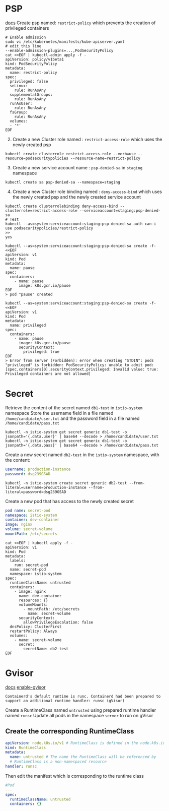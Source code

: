 # PSP

[docs](https://kubernetes.io/docs/concepts/policy/pod-security-policy/#create-a-policy-and-a-pod)
Create psp named: `restrict-policy` which prevents the creation of privileged containers

```shell
# Enable admission
sudo vi /etc/kubernetes/manifests/kube-apiserver.yaml
# edit this line
--enable-admission-plugins=...,PodSecurityPolicy
cat <<EOF | kubectl-admin apply -f -
apiVersion: policy/v1beta1
kind: PodSecurityPolicy
metadata:
  name: restrict-policy
spec:
  privileged: false
  seLinux:
    rule: RunAsAny
  supplementalGroups:
    rule: RunAsAny
  runAsUser:
    rule: RunAsAny
  fsGroup:
    rule: RunAsAny
  volumes:
  - '*'
EOF
```

2. Create a new Cluster role named : `restrict-access-role` which uses the newly created psp

```shell
kubectl create clusterrole restrict-access-role --verb=use --resource=podsecuritypolicies --resource-name=restrict-policy
```

3. Create a new service account name : `psp-denied-sa` in `staging` namespace

```shell
kubectl create sa psp-denied-sa --namespace=staging
```

4. Create a new Cluster role binding named : `deny-access-bind` which uses the newly created psp and the newly created service account

```shell
kubectl create clusterrolebinding deny-access-bind --clusterrole=restrict-access-role --serviceaccount=staging:psp-denied-sa
# Test
kubectl --as=system:serviceaccount:staging:psp-denied-sa auth can-i use podsecuritypolicies/restrict-policy
>>
yes

kubectl --as=system:serviceaccount:staging:psp-denied-sa create -f- <<EOF
apiVersion: v1
kind: Pod
metadata:
  name: pause
spec:
  containers:
    - name: pause
      image: k8s.gcr.io/pause
EOF
> pod "pause" created

kubectl --as=system:serviceaccount:staging:psp-denied-sa create -f- <<EOF
apiVersion: v1
kind: Pod
metadata:
  name: privileged
spec:
  containers:
    - name: pause
      image: k8s.gcr.io/pause
      securityContext:
        privileged: true
EOF
> Error from server (Forbidden): error when creating "STDIN": pods "privileged" is forbidden: PodSecurityPolicy: unable to admit pod: [spec.containers[0].securityContext.privileged: Invalid value: true: Privileged containers are not allowed]
```

# Secret

Retrieve the content of the secret named `db1-test` in `istio-system` namespace
Store the username field in a file named `/home/candidate/user.txt` and the password field in a file named `/home/candidate/pass.txt`

```shell
kubectl -n istio-system get secret generic db1-test -o jsonpath='{.data.user}' | base64 --decode > /home/candidate/user.txt
kubectl -n istio-system get secret generic db1-test -o jsonpath='{.data.pass}' | base64 --decode > /home/candidate/pass.txt
```

Create a new secret named `db2-test` in the `istio-system` namespace, with the content:

```yaml
username: production-instance
password: dsg239GSAD
```

```shell
kubectl -n istio-system create secret generic db2-test --from-literal=username=production-instance --from-literal=password=dsg239GSAD

```

Create a new pod that has access to the newly created secret

```yaml
pod name: secret-pod
namespace: istio-system
container: dev-container
image: nginx
volume: secret-volume
mountPath: /etc/secrets
```

```shell
cat <<EOF | kubectl apply -f -
apiVersion: v1
kind: Pod
metadata:
  labels:
    run: secret-pod
  name: secret-pod
  namespace: istio-system
spec:
  runtimeClassName: untrusted
  containers:
    - image: nginx
      name: dev-container
      resources: {}
      volumeMounts:
        - mountPath: /etc/secrets
          name: secret-volume
      securityContext:
        allowPrivilegeEscalation: false
  dnsPolicy: ClusterFirst
  restartPolicy: Always
  volumes:
    - name: secret-volume
      secret:
        secretName: db2-test
EOF
```

# Gvisor

[docs](https://kubernetes.io/docs/concepts/containers/runtime-class/)
[enable-gvisor](https://github.com/kubernetes/minikube/blob/master/deploy/addons/gvisor/README.md)

```shell
Containerd's default runtime is runc. Containerd had been prepared to support an additional runtime handler: runsc (gVisor)
```

Create a RuntimeClass named `untrusted` using prepared runtime handler named `runsc`
Update all pods in the namespace `server` to run on gVisor

## Create the corresponding RuntimeClass

```yaml
apiVersion: node.k8s.io/v1 # RuntimeClass is defined in the node.k8s.io API group
kind: RuntimeClass
metadata:
  name: untrusted # The name the RuntimeClass will be referenced by
  # RuntimeClass is a non-namespaced resource
handler: runsc
```

Then edit the manifest which is corresponding to the runtime class

```yaml
#Pod
---
spec:
  runtimeClassName: untrusted
  containers: {}
```
